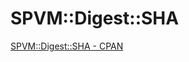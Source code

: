 # SPVM::Digest::SHA

<a href="https://metacpan.org/pod/SPVM::Digest::SHA">SPVM::Digest::SHA - CPAN</a>
